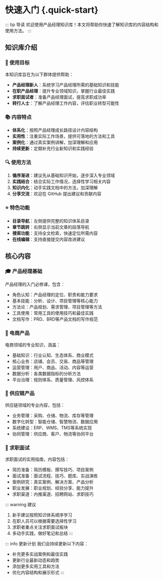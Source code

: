 # 快速入门 {.quick-start}

::: tip 导读
欢迎使用产品经理知识库！本文将帮助你快速了解知识库的内容结构和使用方法。
:::

## 知识库介绍

<div class="content-block">

### 🎯 使用目标

本知识库旨在为以下群体提供帮助：

- **产品经理新人**：系统学习产品经理所需的基础知识和技能
- **在职产品经理**：提升专业领域知识，掌握行业最佳实践
- **求职面试者**：准备产品经理面试，提高求职成功率
- **转行人士**：了解产品经理工作内容，评估职业转型可能性

</div>

<div class="content-block">

### 📚 内容特点

- **体系化**：按照产品经理成长路径设计内容结构
- **实用性**：注重实际工作场景，提供可落地的方法和工具
- **案例化**：通过真实案例讲解，加深理解和应用
- **持续更新**：定期补充行业新知识和实践经验

</div>

<div class="content-block">

### 🔍 使用方法

1. **循序渐进**：建议先从基础知识开始，逐步深入专业领域
2. **实践结合**：结合实际工作情况，选择性学习相关内容
3. **知识内化**：动手实践文档中的方法，加深理解
4. **分享交流**：欢迎在 GitHub 提出建议和贡献内容

</div>

<div class="content-block">

### ⭐ 特色功能

- **目录导航**：左侧提供完整的知识体系目录
- **章节跳转**：右侧显示当前文章的段落导航
- **搜索功能**：支持全文检索，快速定位所需内容
- **在线编辑**：支持直接提交内容改进建议

</div>

## 核心内容

<div class="content-block">

### 🎓 产品经理基础

产品经理的入门必修课，包含：

- 角色认知：产品经理的定位、职责和能力要求
- 基本技能：分析、设计、项目管理等核心能力
- 方法论：产品规划、需求管理、项目管理等方法
- 工具使用：常用工具的使用技巧和最佳实践
- 文档写作：PRD、BRD等产品文档的写作规范

</div>

<div class="content-block">

### 🛒 电商产品

电商领域的专业知识，涵盖：

- 基础知识：行业认知、生态体系、商业模式
- 核心业务：店铺、会员、交易、商品等管理
- 运营管理：用户、商品、活动、内容等运营
- 数据分析：各类数据指标的分析方法
- 平台治理：规则体系、质量管理、风控体系

</div>

<div class="content-block">

### 🔗 供应链产品

供应链领域的专业内容，包括：

- 业务管理：采购、仓储、物流、库存等管理
- 数字化转型：智能仓储、智慧物流、数据应用
- 系统建设：ERP、WMS、TMS等系统实现
- 协同管理：供应商、客户、物流等协同平台

</div>

<div class="content-block">

### 📝 求职面试

求职面试的实用指南，内容包括：

- 简历准备：简历模板、撰写技巧、项目案例
- 面试准备：面试流程、技巧、题库、实战演练
- 案例研究：真实案例、解决方案、产品分析
- 职业发展：职业规划、经验分享、能力提升
- 求职渠道：内推渠道、招聘网站、求职技巧

</div>

::: warning 建议

1. 新手建议按照知识体系顺序学习
2. 在职人员可以根据需要选择性学习
3. 求职者重点关注求职面试板块
4. 多动手实践，做好笔记和总结
:::

::: info 更新计划
我们会持续更新以下内容：

- 补充更多实战案例和最佳实践
- 更新行业最新动态和趋势
- 添加更多实用工具和方法
- 优化内容结构和展示形式
:::
